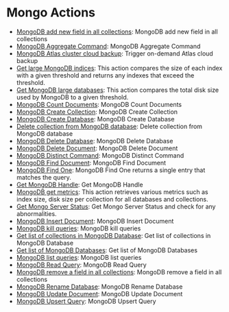 
# Mongo Actions
* [MongoDB add new field in all collections](https://github.com/unskript/Awesome-CloudOps-Automation/tree/master/Mongo/legos/mongodb_add_new_field_in_collections/README.md): MongoDB add new field in all collections
* [MongoDB Aggregate Command](https://github.com/unskript/Awesome-CloudOps-Automation/tree/master/Mongo/legos/mongodb_aggregate_command/README.md): MongoDB Aggregate Command
* [MongoDB Atlas cluster cloud backup](https://github.com/unskript/Awesome-CloudOps-Automation/tree/master/Mongo/legos/mongodb_atlas_cluster_backup/README.md): Trigger on-demand Atlas cloud backup
* [Get large MongoDB indices](https://github.com/unskript/Awesome-CloudOps-Automation/tree/master/Mongo/legos/mongodb_check_large_index_size/README.md): This action compares the size of each index with a given threshold and returns any indexes that exceed the threshold.
* [Get MongoDB large databases](https://github.com/unskript/Awesome-CloudOps-Automation/tree/master/Mongo/legos/mongodb_compare_disk_size_to_threshold/README.md): This action compares the total disk size used by MongoDB to a given threshold.
* [MongoDB Count Documents](https://github.com/unskript/Awesome-CloudOps-Automation/tree/master/Mongo/legos/mongodb_count_documents/README.md): MongoDB Count Documents
* [MongoDB Create Collection](https://github.com/unskript/Awesome-CloudOps-Automation/tree/master/Mongo/legos/mongodb_create_collection/README.md): MongoDB Create Collection
* [MongoDB Create Database](https://github.com/unskript/Awesome-CloudOps-Automation/tree/master/Mongo/legos/mongodb_create_database/README.md): MongoDB Create Database
* [Delete collection from MongoDB database](https://github.com/unskript/Awesome-CloudOps-Automation/tree/master/Mongo/legos/mongodb_delete_collection/README.md): Delete collection from MongoDB database
* [MongoDB Delete Database](https://github.com/unskript/Awesome-CloudOps-Automation/tree/master/Mongo/legos/mongodb_delete_database/README.md): MongoDB Delete Database
* [MongoDB Delete Document](https://github.com/unskript/Awesome-CloudOps-Automation/tree/master/Mongo/legos/mongodb_delete_document/README.md): MongoDB Delete Document
* [MongoDB Distinct Command](https://github.com/unskript/Awesome-CloudOps-Automation/tree/master/Mongo/legos/mongodb_distinct_command/README.md): MongoDB Distinct Command
* [MongoDB Find Document](https://github.com/unskript/Awesome-CloudOps-Automation/tree/master/Mongo/legos/mongodb_find_document/README.md): MongoDB Find Document
* [MongoDB Find One](https://github.com/unskript/Awesome-CloudOps-Automation/tree/master/Mongo/legos/mongodb_find_one/README.md): MongoDB Find One returns a single entry that matches the query.
* [Get MongoDB Handle](https://github.com/unskript/Awesome-CloudOps-Automation/tree/master/Mongo/legos/mongodb_get_handle/README.md): Get MongoDB Handle
* [MongoDB get metrics](https://github.com/unskript/Awesome-CloudOps-Automation/tree/master/Mongo/legos/mongodb_get_metrics/README.md): This action retrieves various metrics such as index size, disk size per collection for all databases and collections.
* [Get Mongo Server Status](https://github.com/unskript/Awesome-CloudOps-Automation/tree/master/Mongo/legos/mongodb_get_server_status/README.md): Get Mongo Server Status and check for any abnormalities.
* [MongoDB Insert Document](https://github.com/unskript/Awesome-CloudOps-Automation/tree/master/Mongo/legos/mongodb_insert_document/README.md): MongoDB Insert Document
* [MongoDB kill queries](https://github.com/unskript/Awesome-CloudOps-Automation/tree/master/Mongo/legos/mongodb_kill_queries/README.md): MongoDB kill queries
* [Get list of collections in MongoDB Database](https://github.com/unskript/Awesome-CloudOps-Automation/tree/master/Mongo/legos/mongodb_list_collections/README.md): Get list of collections in MongoDB Database
* [Get list of MongoDB Databases](https://github.com/unskript/Awesome-CloudOps-Automation/tree/master/Mongo/legos/mongodb_list_databases/README.md): Get list of MongoDB Databases
* [MongoDB list queries](https://github.com/unskript/Awesome-CloudOps-Automation/tree/master/Mongo/legos/mongodb_list_queries/README.md): MongoDB list queries
* [MongoDB Read Query](https://github.com/unskript/Awesome-CloudOps-Automation/tree/master/Mongo/legos/mongodb_read_query/README.md): MongoDB Read Query
* [MongoDB remove a field in all collections](https://github.com/unskript/Awesome-CloudOps-Automation/tree/master/Mongo/legos/mongodb_remove_field_in_collections/README.md): MongoDB remove a field in all collections
* [MongoDB Rename Database](https://github.com/unskript/Awesome-CloudOps-Automation/tree/master/Mongo/legos/mongodb_rename_database/README.md): MongoDB Rename Database
* [MongoDB Update Document](https://github.com/unskript/Awesome-CloudOps-Automation/tree/master/Mongo/legos/mongodb_update_document/README.md): MongoDB Update Document
* [MongoDB Upsert Query](https://github.com/unskript/Awesome-CloudOps-Automation/tree/master/Mongo/legos/mongodb_write_query/README.md): MongoDB Upsert Query
